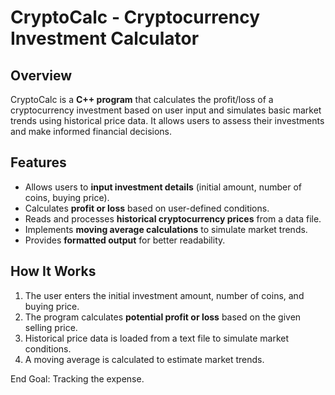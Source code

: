 # CryptoCalc - Cryptocurrency Investment Calculator

## Overview
CryptoCalc is a **C++ program** that calculates the profit/loss of a cryptocurrency investment based on user input and simulates basic market trends using historical price data. It allows users to assess their investments and make informed financial decisions.

## Features
- Allows users to **input investment details** (initial amount, number of coins, buying price).
- Calculates **profit or loss** based on user-defined conditions.
- Reads and processes **historical cryptocurrency prices** from a data file.
- Implements **moving average calculations** to simulate market trends.
- Provides **formatted output** for better readability.

## How It Works
1. The user enters the initial investment amount, number of coins, and buying price.
2. The program calculates **potential profit or loss** based on the given selling price.
3. Historical price data is loaded from a text file to simulate market conditions.
4. A moving average is calculated to estimate market trends. 

End Goal:
Tracking the expense.